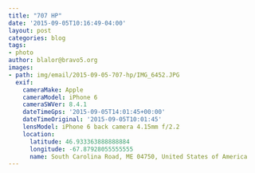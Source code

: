 ```yaml
---
title: "707 HP"
date: '2015-09-05T10:16:49-04:00'
layout: post
categories: blog
tags:
- photo
author: blalor@bravo5.org
images:
- path: img/email/2015-09-05-707-hp/IMG_6452.JPG
  exif:
    cameraMake: Apple
    cameraModel: iPhone 6
    cameraSWVer: 8.4.1
    dateTimeGps: '2015-09-05T14:01:45+00:00'
    dateTimeOriginal: '2015-09-05T10:01:45'
    lensModel: iPhone 6 back camera 4.15mm f/2.2
    location:
      latitude: 46.933363888888884
      longitude: -67.87928055555555
      name: South Carolina Road, ME 04750, United States of America
---
```




